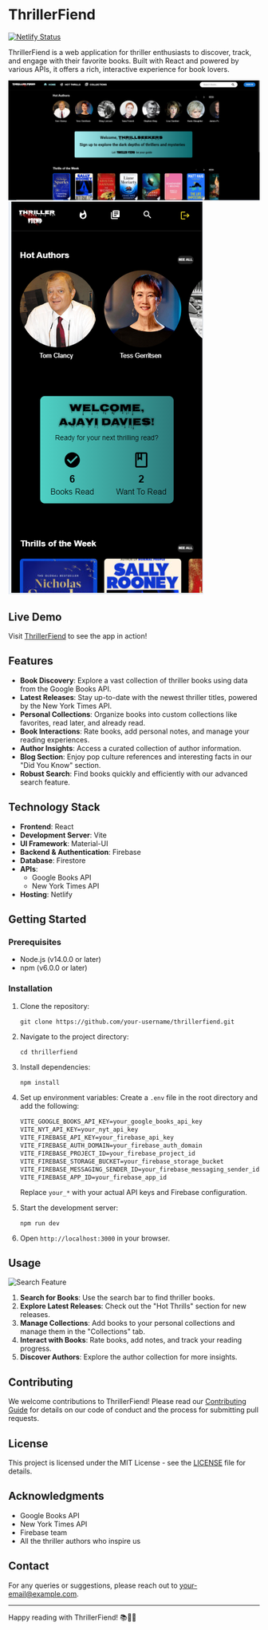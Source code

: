 # ThrillerFiend

[![Netlify Status](https://api.netlify.com/api/v1/badges/f55b5ffe-7a5b-4f72-bf12-3b75f8a5f7b7/deploy-status)](https://app.netlify.com/sites/thrillerfiend/deploys)

ThrillerFiend is a web application for thriller enthusiasts to discover, track, and engage with their favorite books. Built with React and powered by various APIs, it offers a rich, interactive experience for book lovers.

![ThrillerFiend Homepage](/public/thrillerfiend.PNG)
![ThrillerFiend Homepage Mobile](/public/thrilerfiend2.PNG)

## Live Demo

Visit [ThrillerFiend](https://thrillerfiend.netlify.app) to see the app in action!

## Features

- **Book Discovery**: Explore a vast collection of thriller books using data from the Google Books API.
- **Latest Releases**: Stay up-to-date with the newest thriller titles, powered by the New York Times API.
- **Personal Collections**: Organize books into custom collections like favorites, read later, and already read.
- **Book Interactions**: Rate books, add personal notes, and manage your reading experiences.
- **Author Insights**: Access a curated collection of author information.
- **Blog Section**: Enjoy pop culture references and interesting facts in our "Did You Know" section.
- **Robust Search**: Find books quickly and efficiently with our advanced search feature.

## Technology Stack

- **Frontend**: React
- **Development Server**: Vite
- **UI Framework**: Material-UI
- **Backend & Authentication**: Firebase
- **Database**: Firestore
- **APIs**:
  - Google Books API
  - New York Times API
- **Hosting**: Netlify

## Getting Started

### Prerequisites

- Node.js (v14.0.0 or later)
- npm (v6.0.0 or later)

### Installation

1. Clone the repository:

   ```
   git clone https://github.com/your-username/thrillerfiend.git
   ```

2. Navigate to the project directory:

   ```
   cd thrillerfiend
   ```

3. Install dependencies:

   ```
   npm install
   ```

4. Set up environment variables:
   Create a `.env` file in the root directory and add the following:

   ```
   VITE_GOOGLE_BOOKS_API_KEY=your_google_books_api_key
   VITE_NYT_API_KEY=your_nyt_api_key
   VITE_FIREBASE_API_KEY=your_firebase_api_key
   VITE_FIREBASE_AUTH_DOMAIN=your_firebase_auth_domain
   VITE_FIREBASE_PROJECT_ID=your_firebase_project_id
   VITE_FIREBASE_STORAGE_BUCKET=your_firebase_storage_bucket
   VITE_FIREBASE_MESSAGING_SENDER_ID=your_firebase_messaging_sender_id
   VITE_FIREBASE_APP_ID=your_firebase_app_id
   ```

   Replace `your_*` with your actual API keys and Firebase configuration.

5. Start the development server:

   ```
   npm run dev
   ```

6. Open `http://localhost:3000` in your browser.

## Usage

![Search Feature](path/to/search-feature-screenshot.png)

1. **Search for Books**: Use the search bar to find thriller books.
2. **Explore Latest Releases**: Check out the "Hot Thrills" section for new releases.
3. **Manage Collections**: Add books to your personal collections and manage them in the "Collections" tab.
4. **Interact with Books**: Rate books, add notes, and track your reading progress.
5. **Discover Authors**: Explore the author collection for more insights.

## Contributing

We welcome contributions to ThrillerFiend! Please read our [Contributing Guide](CONTRIBUTING.md) for details on our code of conduct and the process for submitting pull requests.

## License

This project is licensed under the MIT License - see the [LICENSE](LICENSE) file for details.

## Acknowledgments

- Google Books API
- New York Times API
- Firebase team
- All the thriller authors who inspire us

## Contact

For any queries or suggestions, please reach out to [your-email@example.com](mailto:your-email@example.com).

---

Happy reading with ThrillerFiend! 📚🕵️‍♂️
